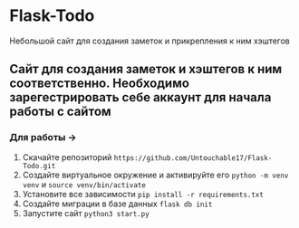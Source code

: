 # Flask-Todo
Небольшой сайт для создания заметок и прикрепления к ним хэштегов


## Сайт для создания заметок и хэштегов к ним соответственно. Необходимо зарегестрировать себе аккаунт для начала работы с сайтом

### Для работы ->

1. Скачайте репозиторий `https://github.com/Untouchable17/Flask-Todo.git`
2. Создайте виртуальное окружение и активируйте его `python -m venv venv` и `source venv/bin/activate`
3. Установите все зависимости `pip install -r requirements.txt`
4. Создайте миграции в базе данных `flask db init`
5. Запустите сайт `python3 start.py`
